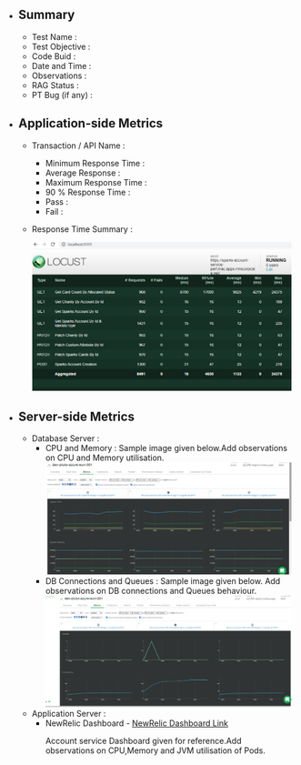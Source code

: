 - ## Summary
    - Test Name :
    - Test Objective :
    - Code Buid :
    - Date and Time :
    - Observations :
    - RAG Status :
    - PT Bug (if any) : 
 - ## Application-side Metrics
    - Transaction / API  Name :
      - Minimum Response Time :
      - Average Response :
      - Maximum Response Time :
      - 90 % Response Time :
      - Pass :
      - Fail :
     - <p>Response Time Summary :   </p>
     
       ![Response Time - Summary](./Images/ResponseTime_Summary_TestName_BuildName_DataeandTime.PNG) 
 - ## Server-side Metrics 
   - Database Server :
     - CPU and Memory : Sample image given below.Add observations on CPU and Memory utilisation.
      ![Mongo DB CPU and Memory - Sample Image](./Images/MongoDB_Perf_TestName_BuildNo_CPUandMemory_DateandTime.png)
     - DB Connections and Queues : Sample image given below. Add observations on DB connections and Queues behaviour. 
      ![Mongo DB Connections and Queues - Sample Image](./Images/MongoDB_Perf_TestName_BuildNo_QueuesandConnections_DateandTime.png)
   - Application Server  :
       - NewRelic Dashboard - [NewRelic Dashboard Link](https://one.nr/0znQxNe4dRV) <p>
        Account service Dashboard given for reference.Add observations on CPU,Memory and JVM utilisation of Pods.</p>

